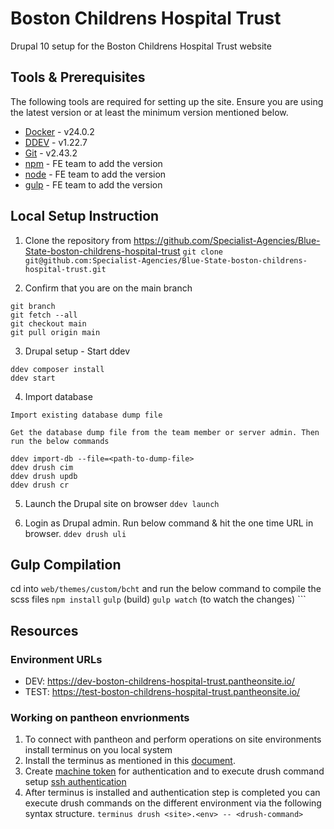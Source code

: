 # Boston Childrens Hospital Trust

Drupal 10 setup for the Boston Childrens Hospital Trust website

## Tools & Prerequisites

The following tools are required for setting up the site. Ensure you are using the latest version or at least the minimum version mentioned below.

- [Docker](https://docs.docker.com/get-docker/) - v24.0.2
- [DDEV](https://ddev.readthedocs.io/en/stable/) - v1.22.7
- [Git](https://git-scm.com/book/en/v2/Getting-Started-Installing-Git) - v2.43.2
- [npm](https://www.npmjs.com/get-npm) - FE team to add the version
- [node](https://nodejs.org/en/download/) - FE team to add the version
- [gulp](https://github.com/axelerant-bluestate/ohchr/blob/devd9) - FE team to add the version

## Local Setup Instruction

1. Clone the repository from https://github.com/Specialist-Agencies/Blue-State-boston-childrens-hospital-trust
   `git clone git@github.com:Specialist-Agencies/Blue-State-boston-childrens-hospital-trust.git`

2. Confirm that you are on the main branch

```
git branch
git fetch --all
git checkout main
git pull origin main
```

3. Drupal setup - Start ddev

```
ddev composer install
ddev start
```

4. Import database

```
Import existing database dump file

Get the database dump file from the team member or server admin. Then run the below commands

ddev import-db --file=<path-to-dump-file>
ddev drush cim
ddev drush updb
ddev drush cr
```

5. Launch the Drupal site on browser
   `ddev launch`

6. Login as Drupal admin. Run below command & hit the one time URL in browser.
   `ddev drush uli`

## Gulp Compilation

cd into `web/themes/custom/bcht` and run the below command to compile the scss files
`npm install`
`gulp` (build)
`gulp watch` (to watch the changes)
    ```

## Resources

### Environment URLs

- DEV: https://dev-boston-childrens-hospital-trust.pantheonsite.io/
- TEST: https://test-boston-childrens-hospital-trust.pantheonsite.io/

### Working on pantheon envrionments

1.  To connect with pantheon and perform operations on site environments install terminus on you local system
2.  Install the terminus as mentioned in this [document](https://docs.pantheon.io/terminus/install).
3.  Create [machine token](https://docs.pantheon.io/terminus/instal) for authentication and to execute drush command setup [ssh authentication](https://docs.pantheon.io/ssh-keys)
4.  After terminus is installed and authentication step is completed you can execute drush commands on the different environment via the following syntax structure.
    `terminus drush <site>.<env> -- <drush-command>`
